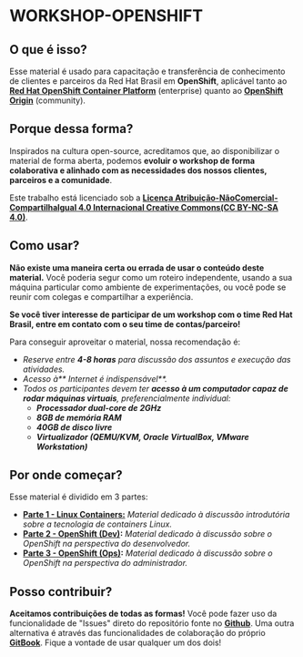 # WORKSHOP-OPENSHIFT

## O que é isso?

Esse material é usado para capacitação e transferência de conhecimento de clientes e parceiros da Red Hat Brasil em **OpenShift**, aplicável tanto ao [**Red Hat OpenShift Container Platform**](https://www.openshift.com/container-platform/index.html) \(enterprise\) quanto ao [**OpenShift Origin**](https://www.openshift.org/) \(community\).

## Porque dessa forma?

Inspirados na cultura open-source, acreditamos que, ao disponibilizar o material de forma aberta, podemos **evoluir o workshop de forma colaborativa e alinhado com as necessidades dos nossos clientes, parceiros e a comunidade**.

Este trabalho está licenciado sob a [**Licença Atribuição-NãoComercial-CompartilhaIgual 4.0 Internacional Creative Commons(CC BY-NC-SA 4.0)**](https://creativecommons.org/licenses/by-nc-sa/4.0/deed.pt_BR).

## Como usar?

**Não existe uma maneira certa ou errada de usar o conteúdo deste material.** Você poderia segur como um roteiro independente, usando a sua máquina particular como ambiente de experimentações, ou você pode se reunir com colegas e compartilhar a experiência.

**Se você tiver interesse de participar de um workshop com o time Red Hat Brasil, entre em contato com o seu time de contas/parceiro!**

Para conseguir aproveitar o material, nossa recomendação é:

* _Reserve entre **4-8 horas** para discussão dos assuntos e execução das atividades._
* _Acesso à** Internet é indispensável**._
* _Todos os participantes devem ter **acesso à um computador capaz de rodar máquinas virtuais**, preferencialmente individual:_
    * _**Processador dual-core de 2GHz**_
    * _**8GB de memória RAM**_
    * _**40GB de disco livre**_
    * _**Virtualizador \(QEMU/KVM, Oracle VirtualBox, VMware Workstation\)**_

## Por onde começar?

Esse material é dividido em 3 partes:

* [**Parte 1 - Linux Containers:**](/parte1/parte-1-linux-containers.md) _Material dedicado à discussão introdutória sobre a tecnologia de containers Linux._
* [**Parte 2 - OpenShift \(Dev\)**](/parte2/parte-2-openshift-dev.md)**:** _Material dedicado à discussão sobre o OpenShift na perspectiva do desenvolvedor._
* [**Parte 3 - OpenShift \(Ops\)**](/parte3/parte-3-openshift-ops.md)**:** _Material dedicado à discussão sobre o OpenShift na perspectiva do administrador._

## Posso contribuir?

**Aceitamos contribuições de todas as formas!** Você pode fazer uso da funcionalidade de "Issues" direto do repositório fonte no [**Github**](https://github.com/RedHatBrasil/workshop-openshift). Uma outra alternativa é através das funcionalidades de colaboração do próprio [**GitBook**](https://redhatbrasil.gitbooks.io/workshop-openshift/). Fique a vontade de usar qualquer um dos dois!
